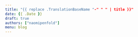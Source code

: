 ```yaml
---
title: "{{ replace .TranslationBaseName "-" " " | title }}"
date: {{ .Date }}
draft: true
authors: ["naomipenfold"]
menu: blog
---
```

